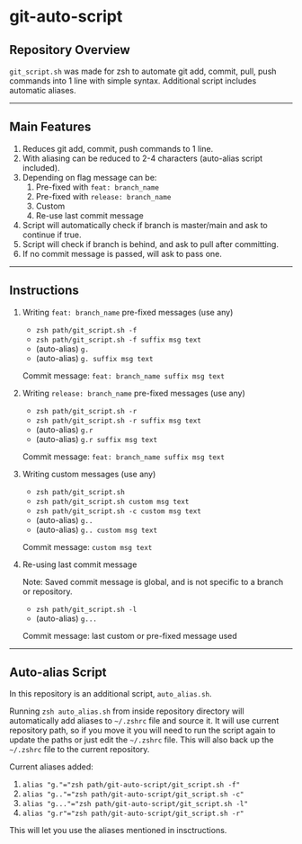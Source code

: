 # git-auto-script

## Repository Overview

`git_script.sh` was made for zsh to automate git add, commit, pull, push commands into 1 line with simple syntax.
Additional script includes automatic aliases.

---

## Main Features

1. Reduces git add, commit, push commands to 1 line.
2. With aliasing can be reduced to 2-4 characters (auto-alias script included).
3. Depending on flag message can be:
    1. Pre-fixed with `feat: branch_name`
    2. Pre-fixed with `release: branch_name`
    3. Custom
    4. Re-use last commit message
4. Script will automatically check if branch is master/main and ask to continue if true.
5. Script will check if branch is behind, and ask to pull after committing.
6. If no commit message is passed, will ask to pass one.

---

## Instructions

1. Writing `feat: branch_name` pre-fixed messages (use any)

    * `zsh path/git_script.sh -f`
    * `zsh path/git_script.sh -f suffix msg text`
    * (auto-alias) `g.`
    * (auto-alias) `g. suffix msg text`

    Commit message: `feat: branch_name suffix msg text`

2. Writing `release: branch_name` pre-fixed messages (use any)

    * `zsh path/git_script.sh -r`
    * `zsh path/git_script.sh -r suffix msg text`
    * (auto-alias) `g.r`
    * (auto-alias) `g.r suffix msg text`

    Commit message: `feat: branch_name suffix msg text`

3. Writing custom messages (use any)

    * `zsh path/git_script.sh`
    * `zsh path/git_script.sh custom msg text`
    * `zsh path/git_script.sh -c custom msg text`
    * (auto-alias) `g..`
    * (auto-alias) `g.. custom msg text`

    Commit message: `custom msg text`

4. Re-using last commit message

    Note: Saved commit message is global, and is not specific to a branch or repository.

    * `zsh path/git_script.sh -l`
    * (auto-alias) `g...`

    Commit message: last custom or pre-fixed message used

---

## Auto-alias Script

In this repository is an additional script, `auto_alias.sh`.

Running `zsh auto_alias.sh` from inside repository directory will automatically add aliases to `~/.zshrc` file and source it. It will use current repository path, so if you move it you will need to run the script again to update the paths or just edit the `~/.zshrc` file. This will also back up the `~/.zshrc` file to the current repository.

Current aliases added:

1. `alias "g."="zsh path/git-auto-script/git_script.sh -f"`
2. `alias "g.."="zsh path/git-auto-script/git_script.sh -c"`
3. `alias "g..."="zsh path/git-auto-script/git_script.sh -l"`
4. `alias "g.r"="zsh path/git-auto-script/git_script.sh -r"`

This will let you use the aliases mentioned in insctructions.

